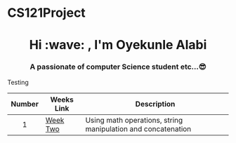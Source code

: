 # CS121Project
<h1 align="center"> Hi :wave:  , I'm Oyekunle Alabi</h1>
<h3 align="center"> A passionate of computer Science student etc...😎 </h3>
<p> Testing </p>



| Number |Weeks Link |Description|
|:---:| ---| ---|
| 1| [Week Two ](https://github.com/OyekunleNestor/CS121Project/tree/Oye/src/weekTwo) |Using math operations, string manipulation and concatenation|

